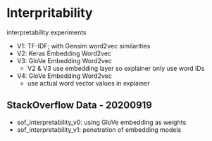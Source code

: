 # Interpritability
interpretability experiments
- V1: TF-IDF; with Gensim word2vec similarities
- V2: Keras Embedding Word2vec
- V3: GloVe Embedding Word2vec
  - V2 & V3 use embedding layer so explainer only use word IDs
- V4: GloVe Embedding Word2vec
  - use actual word vector values in explainer


## StackOverflow Data - 20200919
- sof_interpretability_v0: using GloVe embedding as weights
- sof_interpretability_v1: penetration of embedding models
